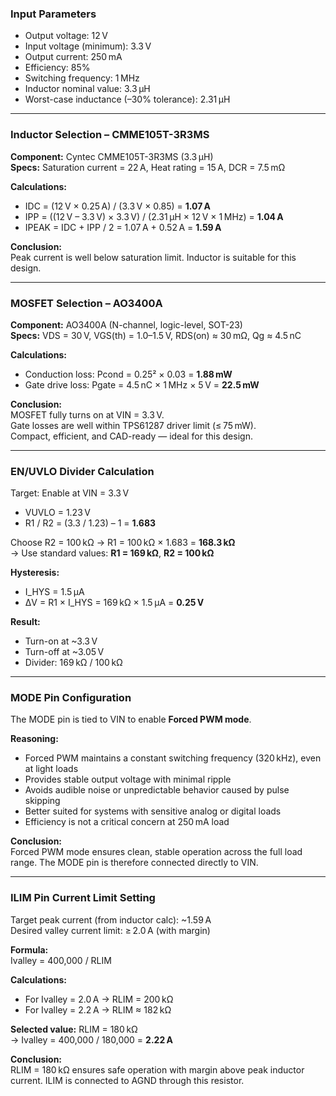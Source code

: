 ### Input Parameters

- Output voltage: 12 V  
- Input voltage (minimum): 3.3 V  
- Output current: 250 mA  
- Efficiency: 85%  
- Switching frequency: 1 MHz  
- Inductor nominal value: 3.3 µH  
- Worst-case inductance (–30% tolerance): 2.31 µH  

---

### Inductor Selection – CMME105T-3R3MS

**Component:** Cyntec CMME105T-3R3MS (3.3 µH)  
**Specs:** Saturation current = 22 A, Heat rating = 15 A, DCR = 7.5 mΩ

**Calculations:**

- IDC = (12 V × 0.25 A) / (3.3 V × 0.85) = **1.07 A**
- IPP = ((12 V – 3.3 V) × 3.3 V) / (2.31 µH × 12 V × 1 MHz) = **1.04 A**
- IPEAK = IDC + IPP / 2 = 1.07 A + 0.52 A = **1.59 A**

**Conclusion:**  
Peak current is well below saturation limit. Inductor is suitable for this design.

---

### MOSFET Selection – AO3400A

**Component:** AO3400A (N-channel, logic-level, SOT-23)  
**Specs:** VDS = 30 V, VGS(th) = 1.0–1.5 V, RDS(on) ≈ 30 mΩ, Qg ≈ 4.5 nC

**Calculations:**

- Conduction loss: Pcond = 0.25² × 0.03 = **1.88 mW**
- Gate drive loss: Pgate = 4.5 nC × 1 MHz × 5 V = **22.5 mW**

**Conclusion:**  
MOSFET fully turns on at VIN = 3.3 V.  
Gate losses are well within TPS61287 driver limit (≤ 75 mW).  
Compact, efficient, and CAD-ready — ideal for this design.

---

### EN/UVLO Divider Calculation

Target: Enable at VIN = 3.3 V

- VUVLO = 1.23 V  
- R1 / R2 = (3.3 / 1.23) – 1 = **1.683**

Choose R2 = 100 kΩ → R1 = 100 kΩ × 1.683 = **168.3 kΩ**  
→ Use standard values: **R1 = 169 kΩ**, **R2 = 100 kΩ**

**Hysteresis:**

- I_HYS = 1.5 µA  
- ΔV = R1 × I_HYS = 169 kΩ × 1.5 µA = **0.25 V**

**Result:**  
- Turn-on at ~3.3 V  
- Turn-off at ~3.05 V  
- Divider: 169 kΩ / 100 kΩ

---

### MODE Pin Configuration

The MODE pin is tied to VIN to enable **Forced PWM mode**.

**Reasoning:**

- Forced PWM maintains a constant switching frequency (320 kHz), even at light loads
- Provides stable output voltage with minimal ripple
- Avoids audible noise or unpredictable behavior caused by pulse skipping
- Better suited for systems with sensitive analog or digital loads
- Efficiency is not a critical concern at 250 mA load

**Conclusion:**  
Forced PWM mode ensures clean, stable operation across the full load range. The MODE pin is therefore connected directly to VIN.

---

### ILIM Pin Current Limit Setting

Target peak current (from inductor calc): ~1.59 A  
Desired valley current limit: ≥ 2.0 A (with margin)

**Formula:**  
Ivalley = 400,000 / RLIM

**Calculations:**

- For Ivalley = 2.0 A → RLIM = 200 kΩ  
- For Ivalley = 2.2 A → RLIM ≈ 182 kΩ

**Selected value:** RLIM = 180 kΩ  
→ Ivalley = 400,000 / 180,000 = **2.22 A**

**Conclusion:**  
RLIM = 180 kΩ ensures safe operation with margin above peak inductor current. ILIM is connected to AGND through this resistor.
